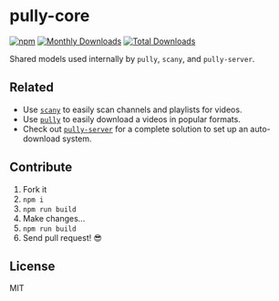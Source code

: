 # pully-core

[![npm](https://img.shields.io/npm/v/pully-core.svg?style=flat-square)](https://www.npmjs.com/package/pully-core)
[![Monthly Downloads](https://img.shields.io/npm/dm/pully-core.svg?style=flat-square)](https://www.npmjs.com/package/pully-core)
[![Total Downloads](https://img.shields.io/npm/dt/pully-core.svg?style=flat-square)](https://www.npmjs.com/package/pully-core)

Shared models used internally by `pully`, `scany`, and `pully-server`.

## Related

- Use [`scany`](https://github.com/jimmyboh/scany) to easily scan channels and playlists for videos.
- Use [`pully`](https://github.com/jimmyboh/pully) to easily download a videos in popular formats.
- Check out [`pully-server`](https://github.com/jimmyboh/pully-server) for a complete solution to set up an auto-download system.

## Contribute

1. Fork it
1. `npm i`
1. `npm run build`
1. Make changes...
1. `npm run build`
1. Send pull request! :sunglasses:

## License

MIT
